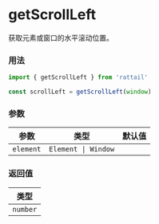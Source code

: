 # getScrollLeft

获取元素或窗口的水平滚动位置。

### 用法

```ts
import { getScrollLeft } from 'rattail'

const scrollLeft = getScrollLeft(window)
```

### 参数

| 参数      | 类型                | 默认值 |
| --------- | ------------------- | ------ |
| `element` | `Element \| Window` |        |

### 返回值

| 类型     |
| -------- |
| `number` |
